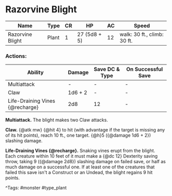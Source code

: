 # Razorvine Blight

| Name | Type | CR | HP | AC | Speed |
|------|------|----|----|----|-------|
| Razorvine Blight | Plant | 1 | 27 (5d8 + 5) | 12 | walk: 30 ft., climb: 30 ft. |

### Actions:

| Ability | Damage | Save DC & Type | On Successful Save |
|---------|--------|----------------|--------------------|
| Multiattack | - | - | - |
| Claw | 1d6 + 2 | - | - |
| Life-Draining Vines {@recharge} | 2d8 | 12 | - |


**Multiattack.** The blight makes two Claw attacks.

**Claw.** {@atk mw} {@hit 4} to hit (with advantage if the target is missing any of its hit points), reach 10 ft., one target. {@h}5 ({@damage 1d6 + 2}) slashing damage.

**Life-Draining Vines {@recharge}.** Snaking vines erupt from the blight. Each creature within 10 feet of it must make a {@dc 12} Dexterity saving throw, taking 9 ({@damage 2d8}) slashing damage on failed save, or half as much damage on a successful one. If at least one of the creatures that failed this save isn't a Construct or an Undead, the blight regains 9 hit points.

^Tags: #monster #type_plant